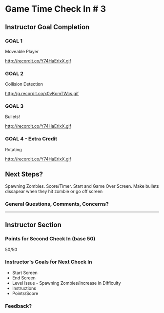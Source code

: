 

# Game Time Check In # 3

## Instructor Goal Completion

### GOAL 1

Moveable Player

http://recordit.co/Y74HaErlxX.gif

### GOAL 2

Collision Detection

http://g.recordit.co/x0vKomTWcs.gif

### GOAL 3

Bullets!

http://recordit.co/Y74HaErlxX.gif

### GOAL 4 - Extra Credit 

Rotating

http://recordit.co/Y74HaErlxX.gif



## Next Steps?

Spawning Zombies. Score/Timer. Start and Game Over Screen. Make bullets dissapear when they hit zombie or go off screen
 

### General Questions, Comments, Concerns?

-----

## Instructor Section

### Points for Second Check In (base 50)
50/50

### Instructor's Goals for Next Check In
- Start Screen
- End Screen
- Level Issue - Spawning Zombies/Increase in Difficulty
- Instructions
- Points/Score

### Feedback?
